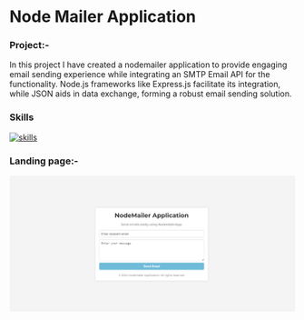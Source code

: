 # Node Mailer Application
### Project:-
In this project I have created a nodemailer application to provide engaging email sending experience while integrating an SMTP Email API for the functionality. Node.js frameworks like Express.js facilitate its integration, while JSON aids in data exchange, forming a robust email sending solution.
### Skills
[![skills](https://skillicons.dev/icons?i=html,css,js,node,express)](https://skillicons.dev)
### Landing page:-
![landing](https://github.com/Yasaswini25/Mail/blob/main/Screenshot%202024-03-31%20213745.png)
